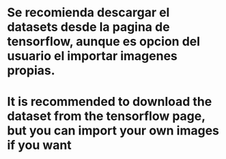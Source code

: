 # Se recomienda descargar el datasets desde la pagina de tensorflow, aunque es opcion del usuario el importar imagenes propias.

# It is recommended to download the  dataset from the tensorflow page, but you can import your own images if you want
